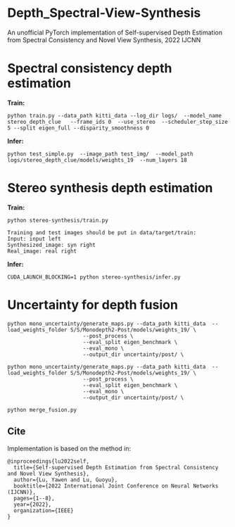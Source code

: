 # Depth_Spectral-View-Synthesis

An unofficial PyTorch implementation of Self-supervised Depth Estimation from Spectral Consistency and Novel View Synthesis, 2022 IJCNN



# Spectral consistency depth estimation
**Train:**
```
python train.py --data_path kitti_data --log_dir logs/  --model_name stereo_depth_clue   --frame_ids 0  --use_stereo  --scheduler_step_size 5 --split eigen_full --disparity_smoothness 0
```

**Infer:**
```
python test_simple.py  --image_path test_img/  --model_path logs/stereo_depth_clue/models/weights_19  --num_layers 18
```


# Stereo synthesis depth estimation
**Train:**

```
python stereo-synthesis/train.py

Training and test images should be put in data/target/train:
Input: input left
Synthesized_image: syn right
Real_image: real right
```

**Infer:**
```
CUDA_LAUNCH_BLOCKING=1 python stereo-synthesis/infer.py
```

# Uncertainty for depth fusion
```
python mono_uncertainty/generate_maps.py --data_path kitti_data  --load_weights_folder S/S/Monodepth2-Post/models/weights_19/ \
                        --post_process \
                        --eval_split eigen_benchmark \
                        --eval_mono \
                        --output_dir uncertainty/post/ \
```

```
python mono_uncertainty/generate_maps.py --data_path kitti_data  --load_weights_folder S/S/Monodepth2-Post/models/weights_19/ \
                        --post_process \
                        --eval_split eigen_benchmark \
                        --eval_mono \
                        --output_dir uncertainty/post/ \
```

```
python merge_fusion.py
```


## Cite
Implementation is based on the method in:
```
@inproceedings{lu2022self,
  title={Self-supervised Depth Estimation from Spectral Consistency and Novel View Synthesis},
  author={Lu, Yawen and Lu, Guoyu},
  booktitle={2022 International Joint Conference on Neural Networks (IJCNN)},
  pages={1--8},
  year={2022},
  organization={IEEE}
}
```

